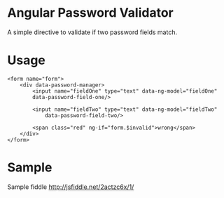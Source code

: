# Angular Password Validator
A simple directive to validate if two password fields match.

# Usage

    
    <form name="form">
        <div data-password-manager>
            <input name="fieldOne" type="text" data-ng-model="fieldOne"
            data-password-field-one/>

            <input name="fieldTwo" type="text" data-ng-model="fieldTwo"
                data-password-field-two/>
                    
            <span class="red" ng-if="form.$invalid">wrong</span>
        </div>
    </form>
  
# Sample
Sample fiddle
http://jsfiddle.net/2actzc6x/1/
